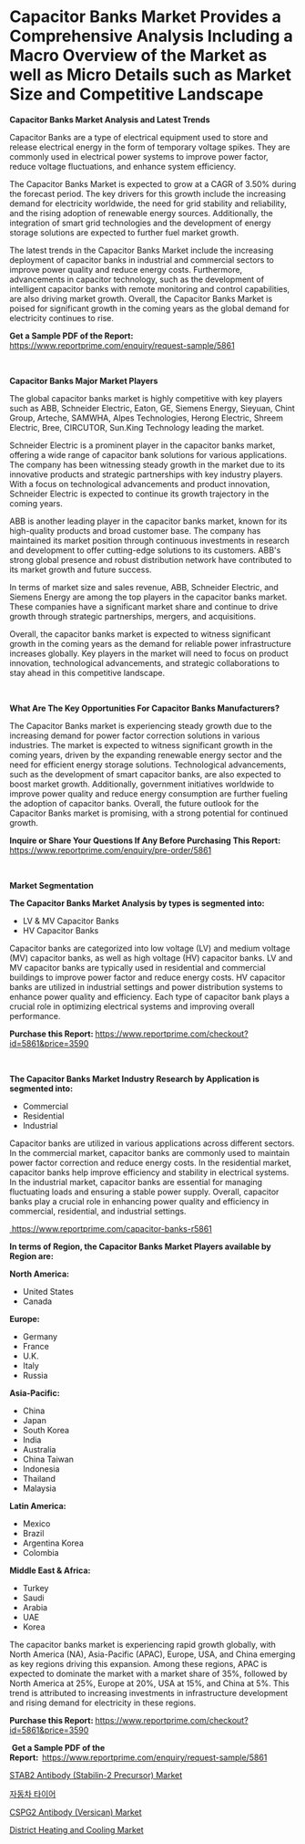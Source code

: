<p><h1>Capacitor Banks Market Provides a Comprehensive Analysis Including a Macro Overview of the Market as well as Micro Details such as Market Size and Competitive Landscape</h1></p><p><strong>Capacitor Banks Market Analysis and Latest Trends</strong></p>
<p><p>Capacitor Banks are a type of electrical equipment used to store and release electrical energy in the form of temporary voltage spikes. They are commonly used in electrical power systems to improve power factor, reduce voltage fluctuations, and enhance system efficiency.</p><p>The Capacitor Banks Market is expected to grow at a CAGR of 3.50% during the forecast period. The key drivers for this growth include the increasing demand for electricity worldwide, the need for grid stability and reliability, and the rising adoption of renewable energy sources. Additionally, the integration of smart grid technologies and the development of energy storage solutions are expected to further fuel market growth.</p><p>The latest trends in the Capacitor Banks Market include the increasing deployment of capacitor banks in industrial and commercial sectors to improve power quality and reduce energy costs. Furthermore, advancements in capacitor technology, such as the development of intelligent capacitor banks with remote monitoring and control capabilities, are also driving market growth. Overall, the Capacitor Banks Market is poised for significant growth in the coming years as the global demand for electricity continues to rise.</p></p>
<p><strong>Get a Sample PDF of the Report:&nbsp;</strong> <a href="https://www.reportprime.com/enquiry/request-sample/5861">https://www.reportprime.com/enquiry/request-sample/5861</a></p>
<p>&nbsp;</p>
<p><strong>Capacitor Banks Major Market Players</strong></p>
<p><p>The global capacitor banks market is highly competitive with key players such as ABB, Schneider Electric, Eaton, GE, Siemens Energy, Sieyuan, Chint Group, Arteche, SAMWHA, Alpes Technologies, Herong Electric, Shreem Electric, Bree, CIRCUTOR, Sun.King Technology leading the market. </p><p>Schneider Electric is a prominent player in the capacitor banks market, offering a wide range of capacitor bank solutions for various applications. The company has been witnessing steady growth in the market due to its innovative products and strategic partnerships with key industry players. With a focus on technological advancements and product innovation, Schneider Electric is expected to continue its growth trajectory in the coming years.</p><p>ABB is another leading player in the capacitor banks market, known for its high-quality products and broad customer base. The company has maintained its market position through continuous investments in research and development to offer cutting-edge solutions to its customers. ABB's strong global presence and robust distribution network have contributed to its market growth and future success.</p><p>In terms of market size and sales revenue, ABB, Schneider Electric, and Siemens Energy are among the top players in the capacitor banks market. These companies have a significant market share and continue to drive growth through strategic partnerships, mergers, and acquisitions.</p><p>Overall, the capacitor banks market is expected to witness significant growth in the coming years as the demand for reliable power infrastructure increases globally. Key players in the market will need to focus on product innovation, technological advancements, and strategic collaborations to stay ahead in this competitive landscape.</p></p>
<p>&nbsp;</p>
<p><strong>What Are The Key Opportunities For Capacitor Banks Manufacturers?</strong></p>
<p><p>The Capacitor Banks market is experiencing steady growth due to the increasing demand for power factor correction solutions in various industries. The market is expected to witness significant growth in the coming years, driven by the expanding renewable energy sector and the need for efficient energy storage solutions. Technological advancements, such as the development of smart capacitor banks, are also expected to boost market growth. Additionally, government initiatives worldwide to improve power quality and reduce energy consumption are further fueling the adoption of capacitor banks. Overall, the future outlook for the Capacitor Banks market is promising, with a strong potential for continued growth.</p></p>
<p><strong>Inquire or Share Your Questions If Any Before Purchasing This Report:</strong> <a href="https://www.reportprime.com/enquiry/pre-order/5861">https://www.reportprime.com/enquiry/pre-order/5861</a></p>
<p>&nbsp;</p>
<p><strong>Market Segmentation</strong></p>
<p><strong>The Capacitor Banks Market Analysis by types is segmented into:</strong></p>
<p><ul><li>LV & MV Capacitor Banks</li><li>HV Capacitor Banks</li></ul></p>
<p><p>Capacitor banks are categorized into low voltage (LV) and medium voltage (MV) capacitor banks, as well as high voltage (HV) capacitor banks. LV and MV capacitor banks are typically used in residential and commercial buildings to improve power factor and reduce energy costs. HV capacitor banks are utilized in industrial settings and power distribution systems to enhance power quality and efficiency. Each type of capacitor bank plays a crucial role in optimizing electrical systems and improving overall performance.</p></p>
<p><strong>Purchase this Report:&nbsp;</strong><a href="https://www.reportprime.com/checkout?id=5861&price=3590">https://www.reportprime.com/checkout?id=5861&price=3590</a></p>
<p>&nbsp;</p>
<p><strong>The Capacitor Banks Market Industry Research by Application is segmented into:</strong></p>
<p><ul><li>Commercial</li><li>Residential</li><li>Industrial</li></ul></p>
<p><p>Capacitor banks are utilized in various applications across different sectors. In the commercial market, capacitor banks are commonly used to maintain power factor correction and reduce energy costs. In the residential market, capacitor banks help improve efficiency and stability in electrical systems. In the industrial market, capacitor banks are essential for managing fluctuating loads and ensuring a stable power supply. Overall, capacitor banks play a crucial role in enhancing power quality and efficiency in commercial, residential, and industrial settings.</p></p>
<p><a href="https://www.reportprime.com/capacitor-banks-r5861">&nbsp;https://www.reportprime.com/capacitor-banks-r5861</a></p>
<p><strong>In terms of Region, the Capacitor Banks Market Players available by Region are:</strong></p>
<p>
    <p> <strong> North America: </strong>
        <ul>
            <li>United States</li>
            <li>Canada</li>
        </ul>
        </p> 
    <p> <strong> Europe: </strong>
        <ul>
            <li>Germany</li>
            <li>France</li>
            <li>U.K.</li>
            <li>Italy</li>
            <li>Russia</li>
        </ul>
        </p> 
    <p> <strong> Asia-Pacific: </strong>
        <ul>
            <li>China</li>
            <li>Japan</li>
            <li>South Korea</li>
            <li>India</li>
            <li>Australia</li>
            <li>China Taiwan</li>
            <li>Indonesia</li>
            <li>Thailand</li>
            <li>Malaysia</li>
        </ul>
        </p> 
    <p> <strong> Latin America: </strong>
        <ul>
            <li>Mexico</li>
            <li>Brazil</li>
            <li>Argentina Korea</li>
            <li>Colombia</li>
        </ul>
        </p> 
    <p> <strong> Middle East & Africa: </strong>
        <ul>
            <li>Turkey</li>
            <li>Saudi</li>
            <li>Arabia</li>
            <li>UAE</li>
            <li>Korea</li>
        </ul>
    </p>
    </p>
<p><p>The capacitor banks market is experiencing rapid growth globally, with North America (NA), Asia-Pacific (APAC), Europe, USA, and China emerging as key regions driving this expansion. Among these regions, APAC is expected to dominate the market with a market share of 35%, followed by North America at 25%, Europe at 20%, USA at 15%, and China at 5%. This trend is attributed to increasing investments in infrastructure development and rising demand for electricity in these regions.</p></p>
<p><strong>Purchase this Report: </strong><a href="https://www.reportprime.com/checkout?id=5861&price=3590">https://www.reportprime.com/checkout?id=5861&price=3590</a></p>
<p>&nbsp;<strong>Get a Sample PDF of the Report:&nbsp;&nbsp;</strong><a href="https://www.reportprime.com/enquiry/request-sample/5861">https://www.reportprime.com/enquiry/request-sample/5861</a></p>
<p><strong></strong></p>
<p><p><a href="https://issuu.com/reportprime-2/docs/stab2-antibody-stabilin-2-precursor-market-size-20">STAB2 Antibody (Stabilin-2 Precursor) Market</a></p><p><a href="https://github.com/laholand/Market-Research-Report-List-4/blob/main/666600960436.md">자동차 타이어</a></p><p><a href="https://issuu.com/reportprime-2/docs/cspg2-antibody-versican-market-size-2030.pptx">CSPG2 Antibody (Versican) Market</a></p><p><a href="https://github.com/markusgodoy/Market-Research-Report-List-4/blob/main/district-heating-and-cooling-market.md">District Heating and Cooling Market</a></p></p>